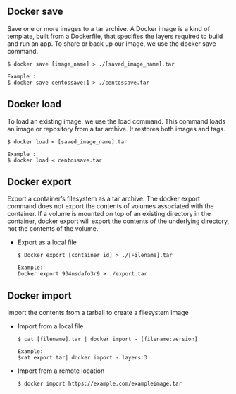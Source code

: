 ## Docker save

Save one or more images to a tar archive. A Docker image is a kind of template, built from a Dockerfile, that specifies the layers required to build and run an app.
To share or back up our image, we use the docker save command.

    $ docker save [image_name] > ./[saved_image_name].tar
    
    Example :
    $ docker save centossave:1 > ./centossave.tar
    
    
## Docker load

To load an existing image, we use the load command. 
This command loads an image or repository from a tar archive. 
It restores both images and tags.

    $ docker load < [saved_image_name].tar
    
    Example :
    $ docker load < centossave.tar
    
    
## Docker export

Export a container’s filesystem as a tar archive. The docker export command does not export the contents of volumes associated with the container. 
If a volume is mounted on top of an existing directory in the container, docker export will export the contents of the underlying directory, 
not the contents of the volume.

  - Export as a local file
  
        $ Docker export [container_id] > ./[Filename].tar
        
        Example:
        Docker export 934nsdafo3r9 > ./export.tar
        
    
    
    
## Docker import


Import the contents from a tarball to create a filesystem image

  - Import from a local file

        $ cat [filename].tar | docker import - [filename:version]
    
        Example:
        $cat export.tar| docker import - layers:3
    
  - Import from a remote location
  
        $ docker import https://example.com/exampleimage.tar









